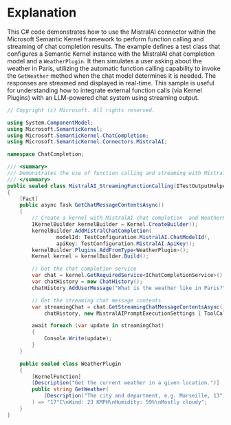 # Explanation

This C# code demonstrates how to use the MistralAI connector within the Microsoft Semantic Kernel framework to perform function calling and streaming of chat completion results. The example defines a test class that configures a Semantic Kernel instance with the MistralAI chat completion model and a `WeatherPlugin`. It then simulates a user asking about the weather in Paris, utilizing the automatic function calling capability to invoke the `GetWeather` method when the chat model determines it is needed. The responses are streamed and displayed in real-time. This sample is useful for understanding how to integrate external function calls (via Kernel Plugins) with an LLM-powered chat system using streaming output.

```csharp
// Copyright (c) Microsoft. All rights reserved.

using System.ComponentModel;
using Microsoft.SemanticKernel;
using Microsoft.SemanticKernel.ChatCompletion;
using Microsoft.SemanticKernel.Connectors.MistralAI;

namespace ChatCompletion;

/// <summary>
/// Demonstrates the use of function calling and streaming with MistralAI.
/// </summary>
public sealed class MistralAI_StreamingFunctionCalling(ITestOutputHelper output) : BaseTest(output)
{
    [Fact]
    public async Task GetChatMessageContentsAsync()
    {
        // Create a kernel with MistralAI chat completion  and WeatherPlugin
        IKernelBuilder kernelBuilder = Kernel.CreateBuilder();
        kernelBuilder.AddMistralChatCompletion(
                modelId: TestConfiguration.MistralAI.ChatModelId!,
                apiKey: TestConfiguration.MistralAI.ApiKey!);
        kernelBuilder.Plugins.AddFromType<WeatherPlugin>();
        Kernel kernel = kernelBuilder.Build();

        // Get the chat completion service
        var chat = kernel.GetRequiredService<IChatCompletionService>();
        var chatHistory = new ChatHistory();
        chatHistory.AddUserMessage("What is the weather like in Paris?");

        // Get the streaming chat message contents
        var streamingChat = chat.GetStreamingChatMessageContentsAsync(
            chatHistory, new MistralAIPromptExecutionSettings { ToolCallBehavior = MistralAIToolCallBehavior.AutoInvokeKernelFunctions }, kernel);

        await foreach (var update in streamingChat)
        {
            Console.Write(update);
        }
    }

    public sealed class WeatherPlugin
    {
        [KernelFunction]
        [Description("Get the current weather in a given location.")]
        public string GetWeather(
            [Description("The city and department, e.g. Marseille, 13")] string location
        ) => "17°C\nWind: 23 KMPH\nHumidity: 59%\nMostly cloudy";
    }
}
```
